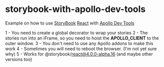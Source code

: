 # storybook-with-apollo-dev-tools

Example on how to use [StoryBook](https://github.com/storybooks/storybook) [React](https://storybook.js.org/basics/guide-react/) with [Apollo Dev Tools](https://github.com/apollographql/apollo-client-devtools)

1 - You need to create a global decorator to wrap your stories 
2 - The stories run into an iFrame, so you need to hoist the __APOLLO_CLIENT__ to the outer window. 
3 - You don't need to use any Apollo addons to make this work
4 - Sometimes you will need to reboot the browser. (I'm not yet sure why)
5 - Works for @storybook/react@4.0.0-alpha.16 (and maybe other versions too)
